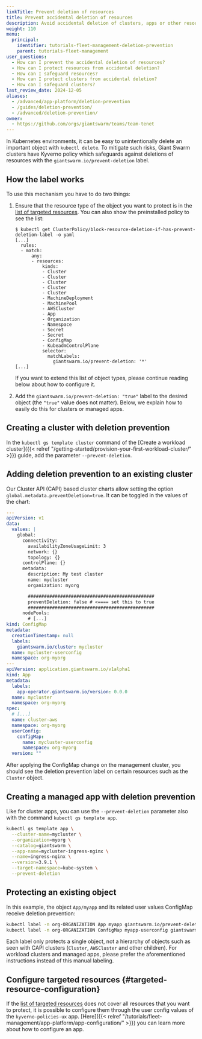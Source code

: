 ```yaml
---
linkTitle: Prevent deletion of resources
title: Prevent accidental deletion of resources
description: Avoid accidental deletion of clusters, apps or other resources in Giant Swarm platform.
weight: 110
menu:
  principal:
    identifier: tutorials-fleet-management-deletion-prevention
    parent: tutorials-fleet-management
user_questions:
  - How can I prevent the accidental deletion of resources?
  - How can I protect resources from accidental deletion?
  - How can I safeguard resources?
  - How can I protect clusters from accidental deletion?
  - How can I safeguard clusters?
last_review_date: 2024-12-05
aliases:
  - /advanced/app-platform/deletion-prevention
  - /guides/deletion-prevention/
  - /advanced/deletion-prevention/
owner:
  - https://github.com/orgs/giantswarm/teams/team-tenet
---
```



In Kubernetes environments, it can be easy to unintentionally delete an important object with `kubectl delete`. To mitigate such risks, Giant Swarm clusters have Kyverno policy which safeguards against deletions of resources with the `giantswarm.io/prevent-deletion` label.

## How the label works

To use this mechanism you have to do two things:

1. Ensure that the resource type of the object you want to protect is in the [list of targeted resources](https://github.com/giantswarm/kyverno-policies-ux/blob/main/helm/kyverno-policies-ux/values.yaml). You can also show the preinstalled policy to see the list:

   ```nohighlight
   $ kubectl get ClusterPolicy/block-resource-deletion-if-has-prevent-deletion-label -o yaml
   [...]
     rules:
     - match:
         any:
         - resources:
             kinds:
             - Cluster
             - Cluster
             - Cluster
             - Cluster
             - Cluster
             - MachineDeployment
             - MachinePool
             - AWSCluster
             - App
             - Organization
             - Namespace
             - Secret
             - Secret
             - ConfigMap
             - KubeadmControlPlane
             selector:
               matchLabels:
                 giantswarm.io/prevent-deletion: '*'
   [...]
   ```

   If you want to extend this list of object types, please continue reading below about how to configure it.
   
2. Add the `giantswarm.io/prevent-deletion: "true"` label to the desired object (the `"true"` value does not matter). Below, we explain how to easily do this for clusters or managed apps.

## Creating a cluster with deletion prevention

In the `kubectl gs template cluster` command of the [Create a workload cluster]({{< relref "/getting-started/provision-your-first-workload-cluster/" >}}) guide, add the parameter `--prevent-deletion`.

## Adding deletion prevention to an existing cluster

Our Cluster API (CAPI) based cluster charts allow setting the option `global.metadata.preventDeletion=true`. It can be toggled in the values of the chart:

```yaml
---
apiVersion: v1
data:
  values: |
    global:
      connectivity:
        availabilityZoneUsageLimit: 3
        network: {}
        topology: {}
      controlPlane: {}
      metadata:
        description: My test cluster
        name: mycluster
        organization: myorg

        ###############################################
        preventDeletion: false # <==== set this to true
        ###############################################
      nodePools:
        # [...]
kind: ConfigMap
metadata:
  creationTimestamp: null
  labels:
    giantswarm.io/cluster: mycluster
  name: mycluster-userconfig
  namespace: org-myorg
---
apiVersion: application.giantswarm.io/v1alpha1
kind: App
metadata:
  labels:
    app-operator.giantswarm.io/version: 0.0.0
  name: mycluster
  namespace: org-myorg
spec:
  # [...]
  name: cluster-aws
  namespace: org-myorg
  userConfig:
    configMap:
      name: mycluster-userconfig
      namespace: org-myorg
  version: ""
```

After applying the ConfigMap change on the management cluster, you should see the deletion prevention label on certain resources such as the `Cluster` object.

## Creating a managed app with deletion prevention

Like for cluster apps, you can use the `--prevent-deletion` parameter also with the command `kubectl gs template app`.

```sh
kubectl gs template app \
  --cluster-name=mycluster \
  --organization=myorg \
  --catalog=giantswarm \
  --app-name=mycluster-ingress-nginx \
  --name=ingress-nginx \
  --version=3.9.1 \
  --target-namespace=kube-system \
  --prevent-deletion
```

## Protecting an existing object

In this example, the object `App/myapp` and its related user values ConfigMap receive deletion prevention:

```sh
kubectl label -n org-ORGANIZATION App myapp giantswarm.io/prevent-deletion=true
kubectl label -n org-ORGANIZATION ConfigMap myapp-userconfig giantswarm.io/prevent-deletion=true
```

Each label only protects a single object, not a hierarchy of objects such as seen with CAPI clusters (`Cluster`, `AWSCluster` and other children). For workload clusters and managed apps, please prefer the aforementioned instructions instead of this manual labeling.

## Configure targeted resources {#targeted-resource-configuration}

If the [list of targeted resources](https://github.com/giantswarm/kyverno-policies-ux/blob/main/helm/kyverno-policies-ux/values.yaml)
does not cover all resources that you want to protect, it is possible to configure them through the user config values of the `kyverno-policies-ux` app.
[Here]({{< relref "/tutorials/fleet-management/app-platform/app-configuration/" >}}) you can learn more about how to configure an app.
